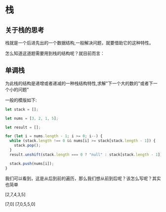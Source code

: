 # 栈

## 关于栈的思考

栈就是一个后进先出的一个数据结构,一般解决问题，就要借助它的这种特性。

怎么知道这道题需要用到栈的结构呢？就目前而言：

## 单调栈

为此栈的结构是递增或者递减的一种栈结构特性,求解"下一个大的数的"或者下一个小的问题"

一般的模版如下:

```js
let stack = [];

let nums = [3, 2, 1, 5];

let result = [];

for (let i = nums.length - 1; i >= 0; i--) {
  while (stack.length !== 0 && nums[i] >= stack[stack.length - 1]) {
    stack.pop();
  }
  result.unshift(stack.length === 0 ? "null" : stack[stack.length - 1]);

  stack.push(nums[i]);
}
```

我们可以看到，这是从后到前的遍历，那么我们想从前到后呢？该怎么写呢？其实也简单

[2,7,4,3,5]

<!-- [7,0,] -->

[7,0]
[7,0,5,5,0]
